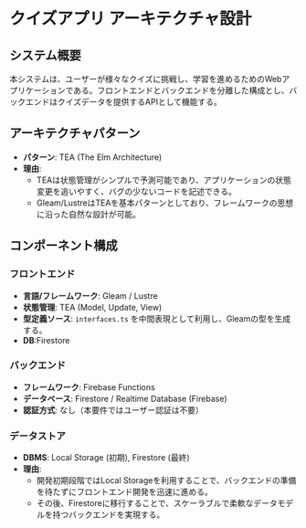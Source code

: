 # クイズアプリ アーキテクチャ設計

## システム概要

本システムは、ユーザーが様々なクイズに挑戦し、学習を進めるためのWebアプリケーションである。フロントエンドとバックエンドを分離した構成とし、バックエンドはクイズデータを提供するAPIとして機能する。

## アーキテクチャパターン

- **パターン**: TEA (The Elm Architecture)
- **理由**: 
    - TEAは状態管理がシンプルで予測可能であり、アプリケーションの状態変更を追いやすく、バグの少ないコードを記述できる。
    - Gleam/LustreはTEAを基本パターンとしており、フレームワークの思想に沿った自然な設計が可能。

## コンポーネント構成

### フロントエンド

- **言語/フレームワーク**: Gleam / Lustre
- **状態管理**: TEA (Model, Update, View)
- **型定義ソース**: `interfaces.ts` を中間表現として利用し、Gleamの型を生成する。
- **DB**:Firestore 

### バックエンド

- **フレームワーク**: Firebase Functions
- **データベース**: Firestore / Realtime Database (Firebase)
- **認証方式**: なし（本要件ではユーザー認証は不要）

### データストア

- **DBMS**: Local Storage (初期), Firestore (最終)
- **理由**: 
    - 開発初期段階ではLocal Storageを利用することで、バックエンドの準備を待たずにフロントエンド開発を迅速に進める。
    - その後、Firestoreに移行することで、スケーラブルで柔軟なデータモデルを持つバックエンドを実現する。
